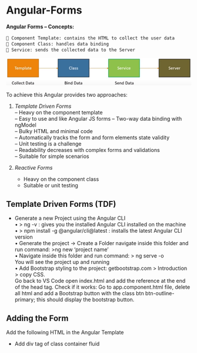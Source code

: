 # Angular-Forms

**Angular Forms – Concepts:**

     Component Template: contains the HTML to collect the user data
     Component Class: handles data binding
     Service: sends the collected data to the Server

![ANGULAR Forms](./images/angular-forms.png)

To achieve this Angular provides two approaches:

1. _Template Driven Forms_  
   – Heavy on the component template  
   – Easy to use and like Angular JS forms
   – Two-way data binding with ngModel  
   – Bulky HTML and minimal code  
   – Automatically tracks the form and form elements state validity  
   – Unit testing is a challenge  
   – Readability decreases with complex forms and validations  
   – Suitable for simple scenarios

2. _Reactive Forms_
   - Heavy on the component class
   - Suitable or unit testing

## Template Driven Forms (TDF)

- Generate a new Project using the Angular CLI  
   • > ng -v : gives you the installed Angular CLI installed on the machine  
   • > npm install -g @angular/cli@latest : installs the latest Angular CLI version  
   • Generate the project -> Create a Folder navigate inside this folder and run command: >ng new ‘project name’  
   • Navigate inside this folder and run command: > ng serve -o  
   You will see the project up and running  
   • Add Bootstrap styling to the project: getbootstrap.com > Introduction > copy CSS.  
   Go back to VS Code open index.html and add the reference at the end of the head tag.
  Check if it works: Go to app.component.html file, delete all html and add a Bootstrap button with the class btn btn-outline-primary; this should display the bootstrap button.

## Adding the Form

Add the following HTML in the Angular Template

- Add div tag of class container fluid
